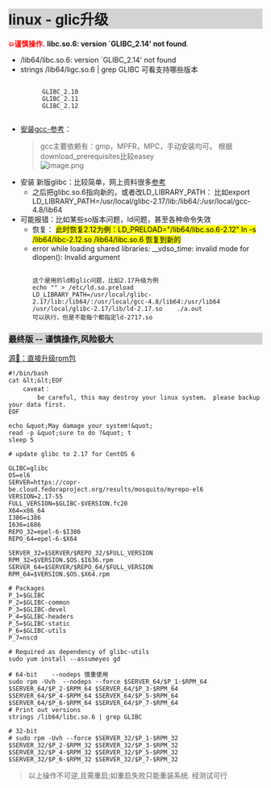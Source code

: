 # linux - glic升级


<a style="color:red;"> <strong>💥谨慎操作.</strong> </a>**libc.so.6: version `GLIBC_2.14' not found**.
<!--more-->

<!-- 注释,此处是style -->
<style>
pre {
    white-space: pre-wrap;
    word-wrap: break-word;
    align: left;
}

h3,h1 {
background : lightgray;
}

h3:hover {
color : red;
}
</style>

<!-- directives: [] -->
<div id="content">
  <ul>
    <li>/lib64/libc.so.6: version `GLIBC_2.14&apos; not found</li>
    <li>strings  /lib64/ligc.so.6 | grep GLIBC 可看支持哪些版本</li>
      <pre><code data-lang="shell">	  
      GLIBC_2.10
	  GLIBC_2.11
	  GLIBC_2.12
      </code></pre>
    <li><a href="https:cloud.tencent.com/developer/article/1710774">安装gcc-参考</a>：
      <blockquote>
        <p>gcc主要依赖有：gmp，MPFR，MPC，手动安装均可。 根据download_prerequisites比较easey
          <br />
<img src="../assets/image_1651469479377_0.png" title="image.png" />
          <br />
</p>
      </blockquote>
</li>
    <li>安装 新版glibc：比较简单，网上资料很多<a href="https:www.cnblogs.com/kevingrace/p/8744417.html">参考</a>
      <ul>
        <li>之后把glibc.so.6指向新的，或者改LD_LIBRARY_PATH： 比如export   LD_LIBRARY_PATH=/usr/local/glibc-2.17/lib:/lib64/:/usr/local/gcc-4.8/lib64</li>
      </ul>
    </li>
    <li><span><a>可能报错</a>：比如某些so版本问题，ld问题，甚至各种命令失效</span>
      <ul>
        <li>恢复：           <mark>此时恢复2.12为例：LD_PRELOAD=&quot;/lib64/libc.so.6-2.12&quot;  ln -s /lib64/libc-2.12.so  /lib64/libc.so.6 恢复到新的
          </mark>
</li>
        <li>error while loading shared libraries: __vdso_time: invalid mode for dlopen(): Invalid argument
<pre><code data-lang="shell" class="shell">
这个是用的ld和glic问题，比如2.17升级为例
echo &quot;&quot; &gt; /etc/ld.so.preload
LD_LIBRARY_PATH=/usr/local/glibc-2.17/lib:/lib64/:/usr/local/gcc-4.8/lib64:/usr/lib64 /usr/local/glibc-2.17/lib/ld-2.17.so    ./a.out
可以执行，但是不能每个都指定ld-2717.so
</code></pre>
</li>
  </ul>
</div>

### 最终版 -- 谨慎操作,风险极大
<a class="alg-hard" href="https://gist.github.com/harv/f86690fcad94f655906ee9e37c85b174"> 源🔗：直接升级rpm包</a>
```shell
#!/bin/bash
cat &lt;&lt;EOF
	caveat：
    	be careful, this may destroy your linux system， please backup your data first.
EOF

echo &quot;May damage your system!&quot;
read -p &quot;sure to do ?&quot; t
sleep 5

# update glibc to 2.17 for CentOS 6

GLIBC=glibc
OS=el6
SERVER=https://copr-be.cloud.fedoraproject.org/results/mosquito/myrepo-el6
VERSION=2.17-55
FULL_VERSION=$GLIBC-$VERSION.fc20
X64=x86_64
I386=i386
I636=i686
REPO_32=epel-6-$I386
REPO_64=epel-6-$X64

SERVER_32=$SERVER/$REPO_32/$FULL_VERSION
RPM_32=$VERSION.$OS.$I636.rpm
SERVER_64=$SERVER/$REPO_64/$FULL_VERSION
RPM_64=$VERSION.$OS.$X64.rpm

# Packages
P_1=$GLIBC
P_2=$GLIBC-common
P_3=$GLIBC-devel
P_4=$GLIBC-headers
P_5=$GLIBC-static
P_6=$GLIBC-utils
P_7=nscd

# Required as dependency of glibc-utils
sudo yum install --assumeyes gd

# 64-bit    --nodeps 慎重使用
sudo rpm -Uvh  --nodeps --force $SERVER_64/$P_1-$RPM_64 $SERVER_64/$P_2-$RPM_64 $SERVER_64/$P_3-$RPM_64 $SERVER_64/$P_4-$RPM_64 $SERVER_64/$P_5-$RPM_64 $SERVER_64/$P_6-$RPM_64 $SERVER_64/$P_7-$RPM_64
# Print out versions
strings /lib64/libc.so.6 | grep GLIBC

# 32-bit
# sudo rpm -Uvh --force $SERVER_32/$P_1-$RPM_32 $SERVER_32/$P_2-$RPM_32 $SERVER_32/$P_3-$RPM_32 $SERVER_32/$P_4-$RPM_32 $SERVER_32/$P_5-$RPM_32 $SERVER_32/$P_6-$RPM_32 $SERVER_32/$P_7-$RPM_32
```
> 以上操作不可逆,且需重启;如重启失败只能重装系统. 经测试可行

